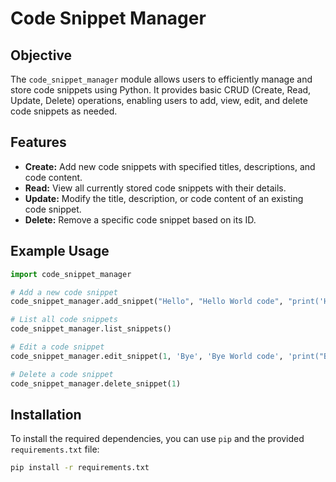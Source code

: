# Code Snippet Manager

## Objective

The `code_snippet_manager` module allows users to efficiently manage and store code snippets using Python. It provides basic CRUD (Create, Read, Update, Delete) operations, enabling users to add, view, edit, and delete code snippets as needed.

## Features

- **Create:** Add new code snippets with specified titles, descriptions, and code content.
- **Read:** View all currently stored code snippets with their details.
- **Update:** Modify the title, description, or code content of an existing code snippet.
- **Delete:** Remove a specific code snippet based on its ID.

## Example Usage

```python
import code_snippet_manager

# Add a new code snippet
code_snippet_manager.add_snippet("Hello", "Hello World code", "print('Hello World')")

# List all code snippets
code_snippet_manager.list_snippets()

# Edit a code snippet
code_snippet_manager.edit_snippet(1, 'Bye', 'Bye World code', 'print("Bye World")')

# Delete a code snippet
code_snippet_manager.delete_snippet(1)
```

## Installation

To install the required dependencies, you can use `pip` and the provided `requirements.txt` file:

```bash
pip install -r requirements.txt
```
